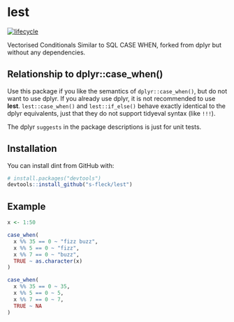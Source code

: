# lest

[![lifecycle](https://img.shields.io/badge/lifecycle-maturing-blue.svg)](https://www.tidyverse.org/lifecycle/#maturing)

Vectorised Conditionals Similar to SQL CASE WHEN, forked from dplyr but without
any dependencies. 


Relationship to dplyr::case_when() 
----------------------------------

Use this package if you like the semantics of `dplyr::case_when()`, but do not 
want to use dplyr. If you already use dplyr, it is not recommended to use 
**lest**. `lest::case_when()` and `lest::if_else()` behave exactly identical to 
the dplyr equivalents, just that they do not support tidyeval syntax 
(like `!!!`).

The dplyr `suggests` in the package descriptions is just for unit tests. 


Installation
------------

You can install dint from GitHub with:

``` r
# install.packages("devtools")
devtools::install_github("s-fleck/lest")
```


Example
-------

``` r
x <- 1:50

case_when(
  x %% 35 == 0 ~ "fizz buzz",
  x %% 5 == 0 ~ "fizz",
  x %% 7 == 0 ~ "buzz",
  TRUE ~ as.character(x)
)

case_when(
  x %% 35 == 0 ~ 35,
  x %% 5 == 0 ~ 5,
  x %% 7 == 0 ~ 7,
  TRUE ~ NA
)

```

